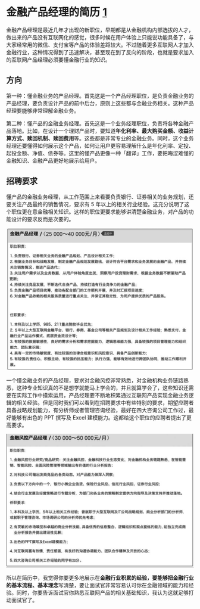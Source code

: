 # 金融产品经理的简历 [1]

金融产品经理是最近几年才出现的新职位，早期都是从金融机构内部选拔的人才，做出来的产品没有互联网化的感觉，很多时候在用户体验上只能说功能具备了，与大家经常用的微信、支付宝等产品的体验差距较大。不过随着更多互联网人才加入金融行业，这种情况得到了迅速解决，甚至现在到了反向的阶段，也就是要求加入的互联网产品经理必须要懂金融行业的知识。

## 方向

第一种：懂金融业务的产品经理。首先这是一个产品经理职位，是负责金融业务的产品经理，要负责设计产品的前中后台，原则上这些都与金融业务相关。这种产品经理要能够非常理解金融业务。

第二种：懂产品的金融业务经理。首先这是一个业务经理职位，负责将各种金融产品落地。比如，在设计一个理财产品时，要知道**年化利率、最大购买金额、收益计算方式、赎回机制、赎回费用**等。这些都是非常专业的金融业务。同时，这个业务经理还要懂得如何展示这个产品，如何让用户更容易理解什么是年化利率、定投、起投金额、净值、债券等。这里的懂产品更像一种「翻译」工作，要把晦涩难懂的金融知识、金融产品更好地展示给用户。

## 招聘要求

懂产品的金融业务经理，从工作范围上来看要负责银行、证券相关的业务规划，还要关注产品最终的销售情况，要求有 5 年以上的相关行业经验。这充分说明了这个职位更在意金融相关知识。这样的职位更要求能够讲清楚金融业务，对产品的功能设计的要求反而是次要的。

![金融产品经理](../img/finance_PM.png)

一个懂金融业务的产品经理，要求对金融风控非常熟悉，对金融机构业务链路熟悉，这种专业知识真的不是想学就能马上学会的，并且就算学会了，这些知识还需要在实际工作中摸索运用，产品经理要不断地积累通过互联网产品实现金融业务逻辑的相关经验。但是同时我们可以看到在招聘要求中有些特别的要求，期望应聘者具备战略规划能力，有分析师或者管理咨询经验，最好在四大咨询公司工作过，最好能够有出色的 PPT 撰写及 Excel 建模能力。这都给这个职位的应聘者提出了更高要求。

![金融风控产品经理](../img/finance_Risk_control_PM.png)

所以在简历中，我觉得你要更多地展示在**金融行业积累的经验，要能够把金融行业的基本流程、基本理念**写清楚，要让面试官非常容易认可你在金融领域的能力和经验。同时，你要告诉面试官你熟悉互联网产品的相关基础知识，我认为这就足够打动面试官了。

##


[1]: https://www.zhihu.com/pub/reader/120098547/chapter/1321093149016838144
